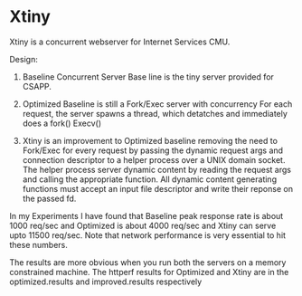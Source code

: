 # Xtiny
Xtiny is a concurrent webserver for Internet Services CMU.

Design:
1) Baseline Concurrent Server
 Base line is the tiny server provided for CSAPP.

2) Optimized Baseline is still a Fork/Exec server with concurrency
For each request, the server spawns a thread, which detatches and immediately does a fork() Execv()

3) Xtiny is an improvement to Optimized baseline removing the need to Fork/Exec for every 
request by passing the dynamic request args and connection descriptor to a helper process 
over a UNIX domain socket. The helper process server dynamic content by reading the request args 
and calling the appropriate function. All dynamic content generating functions must accept an input
file descriptor and write their reponse on the passed fd. 

In my Experiments I have found that Baseline peak response rate is about 1000 req/sec
and Optimized is about 4000 req/sec and Xtiny can serve upto 11500 req/sec. 
Note that network performance is very essential to hit these numbers.

The results are more obvious when you run both the servers on a memory constrained machine. 
The httperf results for Optimized and Xtiny are in the optimized.results and improved.results respectively
